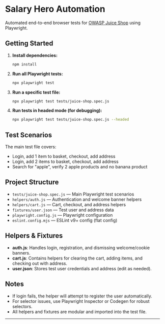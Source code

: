 # Salary Hero Automation

Automated end-to-end browser tests for [OWASP Juice Shop](https://juice-shop.herokuapp.com/#/) using Playwright.

## Getting Started

1. **Install dependencies:**
   ```sh
   npm install
   ```
2. **Run all Playwright tests:**
   ```sh
   npx playwright test
   ```
3. **Run a specific test file:**
   ```sh
   npx playwright test tests/juice-shop.spec.js
   ```
4. **Run tests in headed mode (for debugging):**
   ```sh
   npx playwright test tests/juice-shop.spec.js --headed
   ```

## Test Scenarios

The main test file covers:

- Login, add 1 item to basket, checkout, add address
- Login, add 2 items to basket, checkout, add address
- Search for "apple", verify 2 apple products and no banana product

## Project Structure

- `tests/juice-shop.spec.js` — Main Playwright test scenarios
- `helpers/auth.js` — Authentication and welcome banner helpers
- `helpers/cart.js` — Cart, checkout, and address helpers
- `fixtures/user.json` — Test user and address data
- `playwright.config.js` — Playwright configuration
- `eslint.config.mjs` — ESLint v9+ config (flat config)

## Helpers & Fixtures

- **auth.js**: Handles login, registration, and dismissing welcome/cookie banners.
- **cart.js**: Contains helpers for clearing the cart, adding items, and checking out with address.
- **user.json**: Stores test user credentials and address (edit as needed).

## Notes

- If login fails, the helper will attempt to register the user automatically.
- For selector issues, use Playwright Inspector or Codegen for robust selectors.
- All helpers and fixtures are modular and imported into the test file.

---
